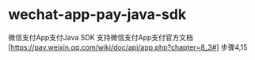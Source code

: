 # wechat-app-pay-java-sdk
微信支付App支付Java SDK
支持微信支付App支付官方文档[https://pay.weixin.qq.com/wiki/doc/api/app.php?chapter=8_3#] 
步骤4,15
